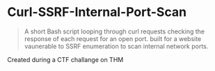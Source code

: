 # Curl-SSRF-Internal-Port-Scan
> A short Bash script looping through curl requests checking the response of each request for an open port.
built for a website vaunerable to SSRF enumeration to scan internal network ports.

Created during a CTF challange on THM

